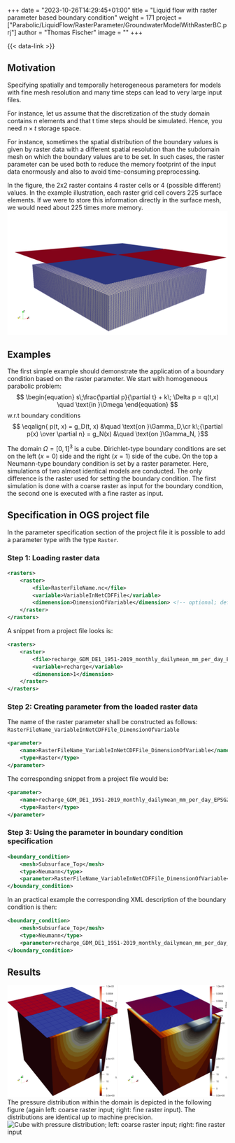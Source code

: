+++
date = "2023-10-26T14:29:45+01:00"
title = "Liquid flow with raster parameter based boundary condition"
weight = 171
project = ["Parabolic/LiquidFlow/RasterParameter/GroundwaterModelWithRasterBC.prj"]
author = "Thomas Fischer"
image = ""
+++

{{< data-link >}}

## Motivation

Specifying spatially and temporally heterogeneous parameters for models with
fine mesh resolution and many time steps can lead to very large input files.

For instance, let us assume that the discretization of the study domain contains
n elements and that t time steps should be simulated. Hence, you need $n \times
t$ storage space.

For instance, sometimes the spatial distribution of the boundary values is given
by raster data with a different spatial resolution than the subdomain mesh on
which the boundary values are to be set. In such cases, the raster parameter can
be used both to reduce the memory footprint of the input data enormously and
also to avoid time-consuming preprocessing.

In the figure, the 2x2 raster contains 4 raster cells or 4 (possible different)
values.  In the example illustration, each raster grid cell covers 225 surface
elements. If we were to store this information directly in the surface mesh, we
would need about 225 times more memory.
![Study domain with raster data at the top](CoarseRasterFineBulkMesh.png)

## Examples

The first simple example should demonstrate the application of a boundary
condition based on the raster parameter. We start with homogeneous parabolic
problem:
$$
\begin{equation}
s\;\frac{\partial p}{\partial t} + k\; \Delta p = q(t,x) \quad \text{in }\Omega
\end{equation}
$$
w.r.t boundary conditions
$$
\eqalign{
p(t, x) = g_D(t, x) &\quad \text{on }\Gamma_D,\cr
k\;{\partial p(x) \over \partial n} = g_N(x) &\quad \text{on }\Gamma_N,
}$$

The domain $\Omega = [0,1]^3$ is a cube. Dirichlet-type boundary conditions are
set on the left ($x=0$) side and the right ($x=1$) side of the cube. On the top
a Neumann-type boundary condition is set by a raster parameter.  Here,
simulations of two almost identical models are conducted. The only difference is
the raster used for setting the boundary condition. The first simulation is done
with a coarse raster as input for the boundary condition, the second one is
executed with a fine raster as input.

## Specification in OGS project file

In the parameter specification section of the project file it is possible to add
a parameter type with the type `Raster`.

### Step 1: Loading raster data

```xml
<rasters>
    <raster>
        <file>RasterFileName.nc</file>
        <variable>VariableInNetCDFFile</variable>
        <dimenension>DimensionOfVariable</dimension> <!-- optional; default 1 -->
    </raster>
</rasters>
```

A snippet from a project file looks is:

```xml
<rasters>
    <raster>
        <file>recharge_GDM_DE1_1951-2019_monthly_dailymean_mm_per_day_EPSG25832.nc</file>
        <variable>recharge</variable>
        <dimenension>1</dimension>
    </raster>
</rasters>
```

### Step 2: Creating parameter from the loaded raster data

The name of the raster parameter shall be constructed as follows:
`RasterFileName_VariableInNetCDFFile_DimensionOfVariable`

```xml
<parameter>
    <name>RasterFileName_VariableInNetCDFFile_DimensionOfVariable</name>
    <type>Raster</type>
</parameter>
```

The corresponding snippet from a project file would be:

```xml
<parameter>
    <name>recharge_GDM_DE1_1951-2019_monthly_dailymean_mm_per_day_EPSG25832_recharge_1</name>
    <type>Raster</type>
</parameter>
```

### Step 3: Using the parameter in boundary condition specification

```xml
<boundary_condition>
    <mesh>Subsurface_Top</mesh>
    <type>Neumann</type>
    <parameter>RasterFileName_VariableInNetCDFFile_DimensionOfVariable</parameter>
</boundary_condition>
```

In an practical example the corresponding XML description of the boundary
condition is then:

```xml
<boundary_condition>
    <mesh>Subsurface_Top</mesh>
    <type>Neumann</type>
    <parameter>recharge_GDM_DE1_1951-2019_monthly_dailymean_mm_per_day_EPSG25832_recharge_1</parameter>
</boundary_condition>
```

## Results

![Cube with raster data at the top; left: coarse raster; right: fine raster](CoarseVsFineRaster.png)
The pressure distribution within the domain is depicted in the following figure
(again left: coarse raster input; right: fine raster input). The distributions
are identical up to machine precision.
![Cube with pressure distribution; left: coarse raster input; right: fine raster
input](PressureDistributionCoarseVsFineRaster.png)
